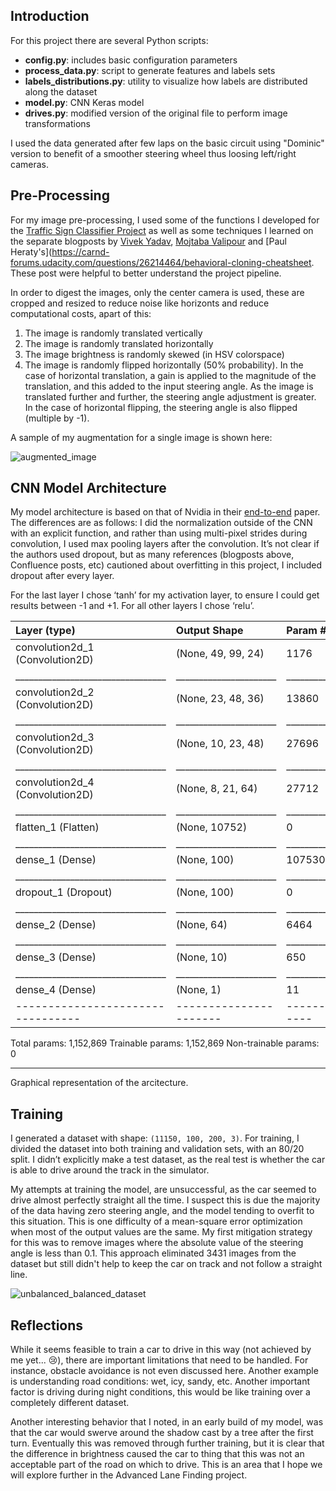## Introduction ##

For this project there are several Python scripts: 
 - **config.py**: includes basic configuration parameters
 - **process_data.py**: script to generate features and labels sets
 - **labels_distributions.py**: utility to visualize how labels are distributed along the dataset
 - **model.py**: CNN Keras model 
 - **drives.py**: modified version of the original file to perform image transformations

I used the data generated after few laps on the basic circuit using "Dominic" version to benefit of a smoother steering wheel thus loosing left/right cameras.

## Pre-Processing ##

For my image pre-processing, I used some of the functions I developed for the [Traffic Sign Classifier Project](https://github.com/kingkastle/Self-Driving-Car-ND/blob/master/Traffic_Sign_Classifier.ipynb) as well as some techniques I learned on the separate blogposts by [Vivek Yadav](https://chatbotslife.com/using-augmentation-to-mimic-human-driving-496b569760a9#.5zfkeeph4), [Mojtaba Valipour](https://medium.com/@ValipourMojtaba/my-approach-for-project-3-2545578a9319#.em46k7679) and [Paul Heraty's](https://carnd-forums.udacity.com/questions/26214464/behavioral-cloning-cheatsheet. These post were helpful to better understand the project pipeline.

In order to digest the images, only the center camera is used, these are cropped and resized to reduce noise like horizonts and reduce computational costs, apart of this:
1. The image is randomly translated vertically
2. The image is randomly translated horizontally
3. The image brightness is randomly skewed (in HSV colorspace)
4. The image is randomly flipped horizontally (50% probability).
In the case of horizontal translation, a gain is applied to the magnitude of the translation, and this added to the input steering angle.  As the image is translated further and further, the steering angle adjustment is greater.  In the case of horizontal flipping, the steering angle is also flipped (multiple by -1).

A sample of my augmentation for a single image is shown here:

![augmented_image](../imgsaugmented_data.jpg)


## CNN Model Architecture ##

My model architecture is based on that of Nvidia in their [end-to-end](http://images.nvidia.com/content/tegra/automotive/images/2016/solutions/pdf/end-to-end-dl-using-px.pdf) paper.  The differences are as follows: I did the normalization outside of the CNN with an explicit function, and rather than using multi-pixel strides during convolution, I used max pooling layers after the convolution.  It’s not clear if the authors used dropout, but as many references (blogposts above, Confluence posts, etc) cautioned about overfitting in this project, I included dropout after every layer. 

For the last layer I chose ‘tanh’ for my activation layer, to ensure I could get results between -1 and +1.  For all other layers I chose ‘relu’.

|Layer (type)                     |Output Shape          |Param #     |Connected to               |
|:--------------------------------|:---------------------|:-----------|:--------------------------|
|convolution2d_1 (Convolution2D)  |(None, 49, 99, 24)    |1176        |convolution2d_input_1[0][0]|
|_________________________________|______________________|____________|___________________________|
|convolution2d_2 (Convolution2D)  |(None, 23, 48, 36)    |13860       |convolution2d_1[0][0]      |
|_________________________________|______________________|____________|___________________________|
|convolution2d_3 (Convolution2D)  |(None, 10, 23, 48)    |27696       |convolution2d_2[0][0]      |
|_________________________________|______________________|____________|___________________________|
|convolution2d_4 (Convolution2D)  |(None, 8, 21, 64)     |27712       |convolution2d_3[0][0]      |
|_________________________________|______________________|____________|___________________________|
|flatten_1 (Flatten)              |(None, 10752)         |0           |convolution2d_4[0][0]      |
|_________________________________|______________________|____________|___________________________|
|dense_1 (Dense)                  |(None, 100)           |1075300     |flatten_1[0][0]            |
|_________________________________|______________________|____________|___________________________|
|dropout_1 (Dropout)              |(None, 100)           |0           |dense_1[0][0]              |
|_________________________________|______________________|____________|___________________________|
|dense_2 (Dense)                  |(None, 64)            |6464        |dropout_1[0][0]            |
|_________________________________|______________________|____________|___________________________|
|dense_3 (Dense)                  |(None, 10)            |650         |dense_2[0][0]              |
|_________________________________|______________________|____________|___________________________|
|dense_4 (Dense)                  |(None, 1)             |11          |dense_3[0][0]              |
|---------------------------------|----------------------|------------|---------------------------|
Total params: 1,152,869
Trainable params: 1,152,869
Non-trainable params: 0
____________________________________________________________________________________________________                

Graphical representation of the arcitecture.

## Training ##

I generated a dataset with shape: ```(11150, 100, 200, 3)```. For training, I divided the dataset into both training and validation sets, with an 80/20 split.  I didn’t explicitly make a test dataset, as the real test is whether the car is able to drive around the track in the simulator.  

My attempts at training the model, are unsuccessful, as the car seemed to drive almost perfectly straight all the time.  I suspect this is due the majority of the data having zero steering angle, and the model tending to overfit to this situation.  This is one difficulty of a mean-square error optimization when most of the output values are the same.  My first mitigation strategy for this was to remove images where the absolute value of the steering angle is less than 0.1. This approach eliminated 3431 images from the dataset but still didn't help to keep the car on track and not follow a straight line.

![unbalanced_balanced_dataset](../imgs/after_before_dataset_shape.jpg)

## Reflections ##

While it seems feasible to train a car to drive in this way (not achieved by me yet... :cry:), there are important limitations that need to be handled.  For instance, obstacle avoidance is not even discussed here.  Another example is understanding road conditions: wet, icy, sandy, etc.  Another important factor is driving during night conditions, this would be like training over a completely different dataset.

Another interesting behavior that I noted, in an early build of my model, was that the car would swerve around the shadow cast by a tree after the first turn.  Eventually this was removed through further training, but it is clear that the difference in brightness caused the car to thing that this was not an acceptable part of the road on which to drive.  This is an area that I hope we will explore further in the Advanced Lane Finding project.
